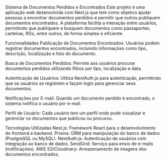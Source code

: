 Sistema de Documentos Perdidos e Encontrados
Este projeto é uma aplicação web desenvolvida com Next.js que tem como objetivo ajudar pessoas a encontrar documentos perdidos e permitir que outros publiquem documentos encontrados. A plataforma facilita a interação entre usuários, permitindo que publiquem e busquem documentos como passaportes, carteiras, RGs, entre outros, de forma simples e eficiente.

Funcionalidades
Publicação de Documentos Encontrados: Usuários podem registrar documentos encontrados, incluindo informações como tipo, descrição, localização e foto do documento.

Busca de Documentos Perdidos: Permite aos usuários procurar documentos perdidos utilizando filtros por tipo, localização e data.

Autenticação de Usuários: Utiliza NextAuth.js para autenticação, permitindo que os usuários se registrem e façam login para gerenciar seus documentos.

Notificações por E-mail: Quando um documento perdido é encontrado, o sistema notifica o usuário por e-mail.

Perfil de Usuário: Cada usuário tem um perfil onde pode visualizar e gerenciar os documentos que publicou ou procurou.

Tecnologias Utilizadas
Next.js: Framework React para o desenvolvimento do frontend e backend.
Prisma: ORM para manipulação do banco de dados (PostgreSQL ou MySQL).
NextAuth.js: Autenticação de usuários com integração ao banco de dados.
SendGrid: Serviço para envio de e-mails (notificações).
AWS S3/Cloudinary: Armazenamento de imagens dos documentos encontrados.